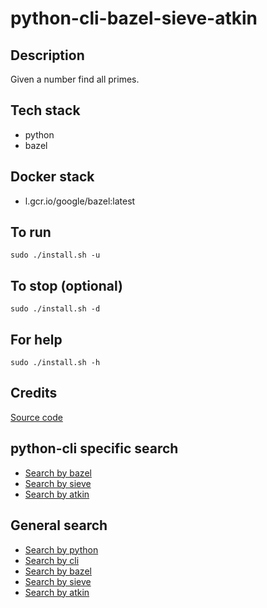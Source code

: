 # python-cli-bazel-sieve-atkin

## Description
Given a number find all primes.

## Tech stack
- python
- bazel

## Docker stack
- l.gcr.io/google/bazel:latest

## To run
`sudo ./install.sh -u`

## To stop (optional)
`sudo ./install.sh -d`

## For help
`sudo ./install.sh -h`

## Credits
[Source code](https://www.geeksforgeeks.org/sieve-of-atkin/)

## python-cli specific search
- [Search by bazel](https://github.com/bearddan2000?tab=repositories&q=python-cli-bazel&type=&language=&sort=)
- [Search by sieve](https://github.com/bearddan2000?tab=repositories&q=python-cli-sieve&type=&language=&sort=)
- [Search by atkin](https://github.com/bearddan2000?tab=repositories&q=python-cli-atkin&type=&language=&sort=)

## General search
- [Search by python](https://github.com/bearddan2000?tab=repositories&q=python&type=&language=&sort=)
- [Search by cli](https://github.com/bearddan2000?tab=repositories&q=cli&type=&language=&sort=)
- [Search by bazel](https://github.com/bearddan2000?tab=repositories&q=bazel&type=&language=&sort=)
- [Search by sieve](https://github.com/bearddan2000?tab=repositories&q=sieve&type=&language=&sort=)
- [Search by atkin](https://github.com/bearddan2000?tab=repositories&q=atkin&type=&language=&sort=)
